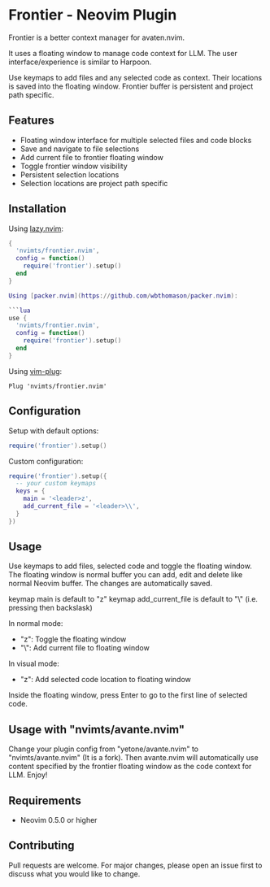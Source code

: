 # Frontier - Neovim Plugin

Frontier is a better context manager for avaten.nvim.

It uses a floating window to manage code context for LLM. The user interface/experience is similar to Harpoon.

Use keymaps to add files and any selected code as context. Their locations is saved into the floating window. Frontier buffer is persistent and project path specific.

## Features

- Floating window interface for multiple selected files and code blocks
- Save and navigate to file selections
- Add current file to frontier floating window
- Toggle frontier window visibility
- Persistent selection locations
- Selection locations are project path specific

## Installation

Using [lazy.nvim](https://github.com/folke/lazy.nvim):

```lua
{
  'nvimts/frontier.nvim',
  config = function()
    require('frontier').setup()
  end
}

Using [packer.nvim](https://github.com/wbthomason/packer.nvim):

```lua
use {
  'nvimts/frontier.nvim',
  config = function()
    require('frontier').setup()
  end
}
```

Using [vim-plug](https://github.com/junegunn/vim-plug):

```vim
Plug 'nvimts/frontier.nvim'
```

## Configuration

Setup with default options:

```lua
require('frontier').setup()
```

Custom configuration:

```lua
require('frontier').setup({
  -- your custom keymaps
  keys = {
    main = '<leader>z',
    add_current_file = '<leader>\\',
  }
})
```

## Usage

Use keymaps to add files, selected code and toggle the floating window.
The floating window is normal buffer you can add, edit and delete like normal Neovim buffer.
The changes are automatically saved.

keymap main is default to "<leader>z"
keymap add_current_file is default to "<leader>\\" (i.e. pressing <leader> then backslask)

In normal mode:
- "<leader>z":           Toggle the floating window
- "<leader>\\":          Add current file to floating window

In visual mode:
- "<leader>z":           Add selected code location to floating window

Inside the floating window, press Enter to go to the first line of selected code.

## Usage with "nvimts/avante.nvim"

Change your plugin config from "yetone/avante.nvim" to "nvimts/avante.nvim" (It is a fork).
Then avante.nvim will automatically use content specified by the frontier floating window as the code context for LLM. Enjoy!

## Requirements

- Neovim 0.5.0 or higher

## Contributing

Pull requests are welcome. For major changes, please open an issue first to discuss what you would like to change.
